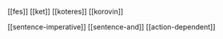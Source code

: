 [[fes]] [[ket]] [[koteres]] [[korovin]]

[[sentence-imperative]]
[[sentence-and]]
[[action-dependent]]
